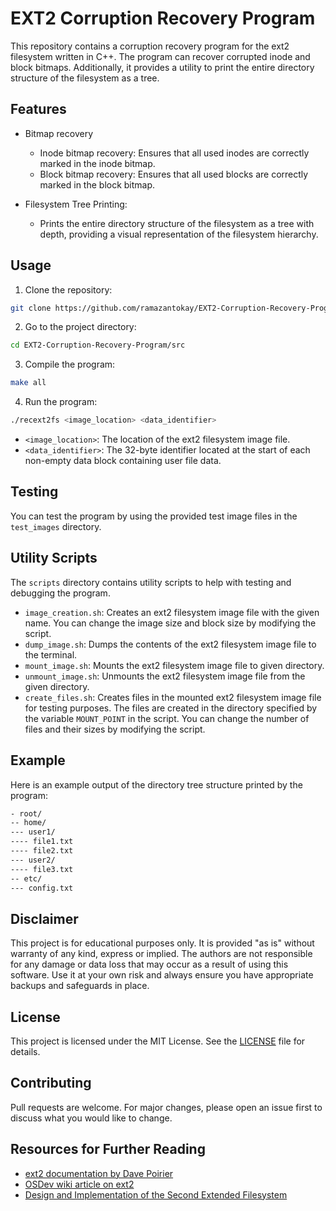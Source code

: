 # EXT2 Corruption Recovery Program

This repository contains a corruption recovery program for the ext2 filesystem written in C++. The program can recover corrupted inode and block bitmaps. Additionally, it provides a utility to print the entire directory structure of the filesystem as a tree.


## Features

- Bitmap recovery
  - Inode bitmap recovery: Ensures that all used inodes are correctly marked in the inode bitmap.
  - Block bitmap recovery: Ensures that all used blocks are correctly marked in the block bitmap.
  
- Filesystem Tree Printing:
  - Prints the entire directory structure of the filesystem as a tree with depth, providing a visual representation of the filesystem hierarchy.

## Usage

1. Clone the repository:
```bash
git clone https://github.com/ramazantokay/EXT2-Corruption-Recovery-Program.git
```

2. Go to the project directory:
```bash
cd EXT2-Corruption-Recovery-Program/src
```

3. Compile the program:
```bash
make all
```

4. Run the program:
```bash
./recext2fs <image_location> <data_identifier>
```

- `<image_location>`: The location of the ext2 filesystem image file.
- `<data_identifier>`: The 32-byte identifier located at the start of each non-empty data block containing user file data.

## Testing

You can test the program by using the provided test image files in the `test_images` directory. 

## Utility Scripts

The `scripts` directory contains utility scripts to help with testing and debugging the program.

- `image_creation.sh`: Creates an ext2 filesystem image file with the given name. You can change the image size and block size by modifying the script.
- `dump_image.sh`: Dumps the contents of the ext2 filesystem image file to the terminal.
- `mount_image.sh`: Mounts the ext2 filesystem image file to given directory.
- `unmount_image.sh`: Unmounts the ext2 filesystem image file from the given directory.
- `create_files.sh`: Creates files in the mounted ext2 filesystem image file for testing purposes. The files are created in the directory specified by the variable `MOUNT_POINT` in the script. You can change the number of files and their sizes by modifying the script.

## Example
Here is an example output of the directory tree structure printed by the program:


```bash
- root/
-- home/
--- user1/
---- file1.txt
---- file2.txt
--- user2/
---- file3.txt
-- etc/
--- config.txt
```

## Disclaimer

This project is for educational purposes only. It is provided "as is" without warranty of any kind, express or implied. The authors are not responsible for any damage or data loss that may occur as a result of using this software. Use it at your own risk and always ensure you have appropriate backups and safeguards in place.

## License

This project is licensed under the MIT License. See the [LICENSE](LICENSE) file for details.

## Contributing

Pull requests are welcome. For major changes, please open an issue first to discuss what you would like to change.


## Resources for Further Reading

- [ext2 documentation by Dave Poirier](https://www.nongnu.org/ext2-doc/ext2.html)
- [OSDev wiki article on ext2](https://wiki.osdev.org/Ext2)
- [Design and Implementation of the Second Extended Filesystem](https://web.mit.edu/tytso/www/linux/ext2intro.html)
